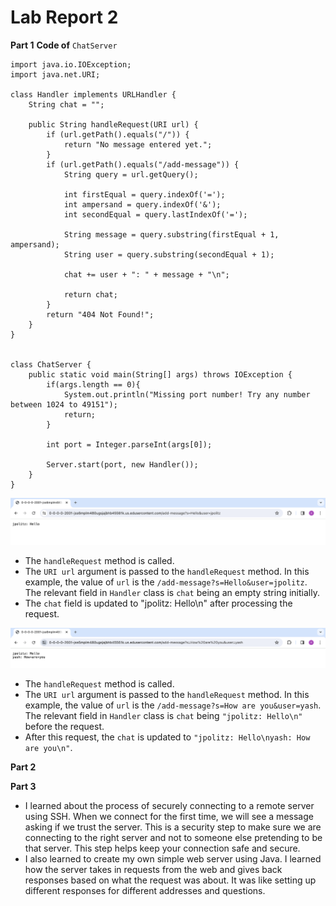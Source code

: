 # Lab Report 2

**Part 1**
**Code of** `ChatServer`
```
import java.io.IOException;
import java.net.URI;

class Handler implements URLHandler {
    String chat = "";

    public String handleRequest(URI url) {
        if (url.getPath().equals("/")) {
            return "No message entered yet.";
        }
        if (url.getPath().equals("/add-message")) {
            String query = url.getQuery();

            int firstEqual = query.indexOf('=');
            int ampersand = query.indexOf('&');
            int secondEqual = query.lastIndexOf('=');

            String message = query.substring(firstEqual + 1, ampersand);
            String user = query.substring(secondEqual + 1);

            chat += user + ": " + message + "\n";

            return chat;
        }
        return "404 Not Found!";
    } 
}   


class ChatServer {
    public static void main(String[] args) throws IOException {
        if(args.length == 0){
            System.out.println("Missing port number! Try any number between 1024 to 49151");
            return;
        }

        int port = Integer.parseInt(args[0]);

        Server.start(port, new Handler());
    }
}
```

![Image](Screenshot1.png)
* The `handleRequest` method is called.
* The `URI url` argument is passed to the `handleRequest` method. In this example, the value of `url` is the `/add-message?s=Hello&user=jpolitz`. The relevant field in `Handler` class is `chat` being an empty string initially.
* The `chat` field is updated to "jpolitz: Hello\n" after processing the request.

![Image](Screenshot2.png)
* The `handleRequest` method is called.
* The `URI url` argument is passed to the `handleRequest` method. In this example, the value of `url` is the `/add-message?s=How are you&user=yash`. The relevant field in `Handler` class is `chat` being `"jpolitz: Hello\n"` before the request.
* After this request, the `chat` is updated to `"jpolitz: Hello\nyash: How are you\n"`.


**Part 2**







**Part 3**
*  I learned about the process of securely connecting to a remote server using SSH. When we connect for the first time, we will see a message asking if we trust the server. This is a security step to make sure we are connecting to the right server and not to someone else pretending to be that server. This step helps keep your connection safe and secure.
*  I also learned to create my own simple web server using Java. I learned how the server takes in requests from the web and gives back responses based on what the request was about. It was like setting up different responses for different addresses and questions.
